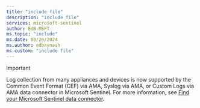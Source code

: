 ```yaml
---
title: "include file" 
description: "include file" 
services: microsoft-sentinel
author: EdB-MSFT
ms.topic: "include"
ms.date: 08/26/2024
ms.author: edbaynash
ms.custom: "include file"
---
```

<!-- docutune:disable -->

> [!IMPORTANT]
> Log collection from many appliances and devices is now supported by the Common Event Format (CEF) via AMA, Syslog via AMA, or Custom Logs via AMA data connector in Microsoft Sentinel. For more information, see [Find your Microsoft Sentinel data connector](/azure/sentinel/data-connectors-reference).
